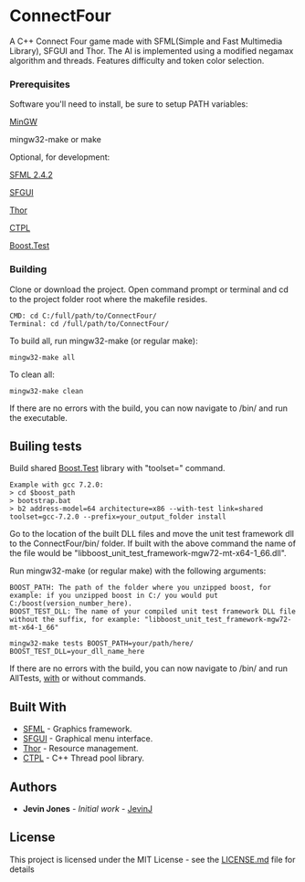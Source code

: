 # ConnectFour

A C++ Connect Four game made with SFML(Simple and Fast Multimedia Library), SFGUI and Thor. The AI is implemented using a modified negamax algorithm and threads. Features difficulty and token color selection.

### Prerequisites

Software you'll need to install, be sure to setup PATH variables:

[MinGW](http://www.mingw.org/)

mingw32-make or make

Optional, for development:

[SFML 2.4.2](https://www.sfml-dev.org/download.php)

[SFGUI](https://github.com/TankOs/SFGUI)

[Thor](http://www.bromeon.ch/libraries/thor/download/index.html)

[CTPL](https://github.com/vit-vit/CTPL)

[Boost.Test](http://www.boost.org/doc/libs/1_66_0/libs/test/doc/html/index.html)

### Building

Clone or download the project.
Open command prompt or terminal and cd to the project folder root where the makefile resides.

```
CMD: cd C:/full/path/to/ConnectFour/
Terminal: cd /full/path/to/ConnectFour/
```

To build all, run mingw32-make (or regular make):

```
mingw32-make all
```

To clean all:

```
mingw32-make clean
```

If there are no errors with the build, you can now navigate to /bin/ and run the executable.

## Builing tests

Build shared [Boost.Test](http://www.boost.org/doc/libs/1_66_0/libs/test/doc/html/boost_test/adv_scenarios/build_utf.html) library with "toolset=" command.

```
Example with gcc 7.2.0: 
> cd $boost_path
> bootstrap.bat
> b2 address-model=64 architecture=x86 --with-test link=shared toolset=gcc-7.2.0 --prefix=your_output_folder install
```

Go to the location of the built DLL files and move the unit test framework dll to the ConnectFour/bin/ folder.
If built with the above command the name of the file would be "libboost_unit_test_framework-mgw72-mt-x64-1_66.dll".


Run mingw32-make (or regular make) with the following arguments:
```
BOOST_PATH: The path of the folder where you unzipped boost, for example: if you unzipped boost in C:/ you would put C:/boost(version_number_here).
BOOST_TEST_DLL: The name of your compiled unit test framework DLL file without the suffix, for example: "libboost_unit_test_framework-mgw72-mt-x64-1_66"
```

```
mingw32-make tests BOOST_PATH=your/path/here/ BOOST_TEST_DLL=your_dll_name_here
```

If there are no errors with the build, you can now navigate to /bin/ and run AllTests, [with](http://www.boost.org/doc/libs/1_63_0/libs/test/doc/html/boost_test/runtime_config/summary.html) or without commands.

## Built With

* [SFML](https://www.sfml-dev.org/) - Graphics framework.
* [SFGUI](https://github.com/TankOs/SFGUI) - Graphical menu interface.
* [Thor](http://www.bromeon.ch/index.html) - Resource management.
* [CTPL](https://github.com/vit-vit/CTPL) - C++ Thread pool library.

## Authors

* **Jevin Jones** - *Initial work* - [JevinJ](https://github.com/JevinJ/)

## License

This project is licensed under the MIT License - see the [LICENSE.md](LICENSE.md) file for details

